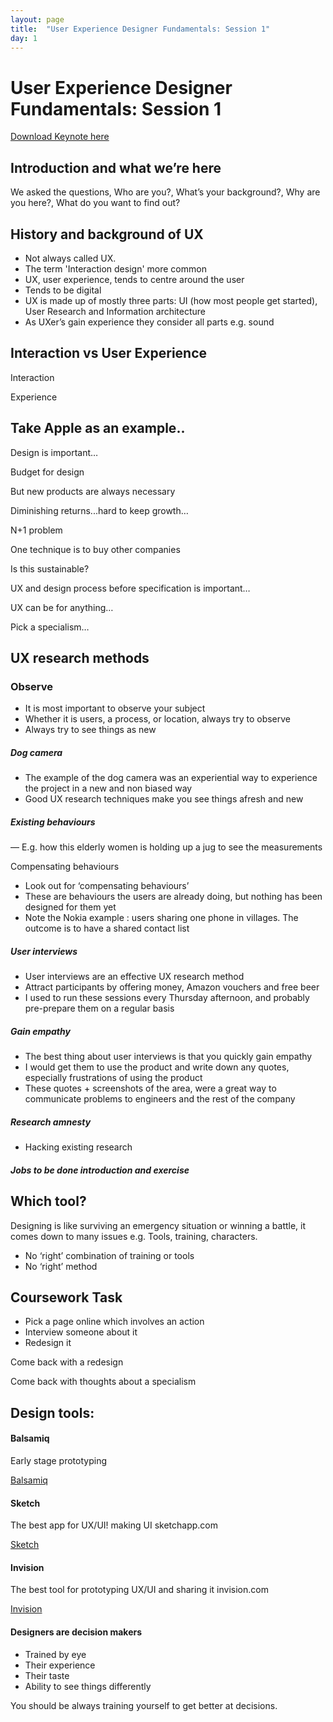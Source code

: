 ```yaml
---
layout: page
title:  "User Experience Designer Fundamentals: Session 1"
day: 1
---
```


# User Experience Designer Fundamentals: Session 1

[Download Keynote here](files/Session-1.pdf)

## Introduction and what we’re here

We asked the questions, Who are you?, What’s your background?, Why are you here?, What do you want to find out?

## History and background of UX

* Not always called UX.
* The term 'Interaction design' more common
* UX, user experience, tends to centre around the user
* Tends to be digital
* UX is made up of mostly three parts: UI (how most people get started), User Research and Information architecture
* As UXer’s gain experience they consider all parts e.g. sound

## Interaction vs User Experience

Interaction  

Experience



## Take Apple as an example..

Design is important…

Budget for design

But new products are always necessary

Diminishing returns...hard to keep growth…

N+1 problem

One technique is to buy other companies

Is this sustainable?


UX and design process before specification is important…

UX can be for anything…

Pick a specialism…


## UX research methods

### Observe

* It is most important to observe your subject
* Whether it is users, a process, or location, always try to observe
* Always try to see things as new


##### Dog camera

* The example of the dog camera was an experiential way to experience the project in a new and non biased way
* Good UX research techniques make you see things afresh and new



##### Existing behaviours

— E.g. how this elderly women is holding up a jug to see the measurements

Compensating behaviours

* Look out for ‘compensating behaviours’ 
* These are behaviours the users are already doing, but nothing has been designed for them yet
* Note the Nokia example : users sharing one phone in villages. The outcome is to have a shared contact list

##### User interviews

* User interviews are an effective UX research method
* Attract participants by offering money, Amazon vouchers and free beer
* I used to run these sessions every Thursday afternoon, and probably pre-prepare them on a regular basis


##### Gain empathy

* The best thing about user interviews is that you quickly gain empathy
* I would get them to use the product and write down any quotes, especially frustrations of using the product
* These quotes  + screenshots of the area, were a great way to communicate problems to engineers and the rest of the company


##### Research amnesty

* Hacking existing research


##### Jobs to be done introduction and exercise


## Which tool?

Designing is like surviving an emergency situation or winning a battle, it comes down to many issues e.g. Tools, training, characters.

* No ‘right’ combination of training or tools
* No ‘right’ method




## Coursework Task

* Pick a page online which involves an action
* Interview someone about it
* Redesign it

Come back with a redesign

Come back with thoughts about a specialism




## Design tools:

#### Balsamiq
Early stage prototyping

[Balsamiq](http://balsamiq.com)

#### Sketch
The best app for UX/UI! making UI sketchapp.com

[Sketch](http://sketchapp.com)

#### Invision 
The best tool for prototyping UX/UI and sharing it
invision.com

[Invision](http://invision.com)


#### Designers are decision makers

* Trained by eye
* Their experience
* Their taste
* Ability to see things differently

You should be always training yourself to get better at decisions.


